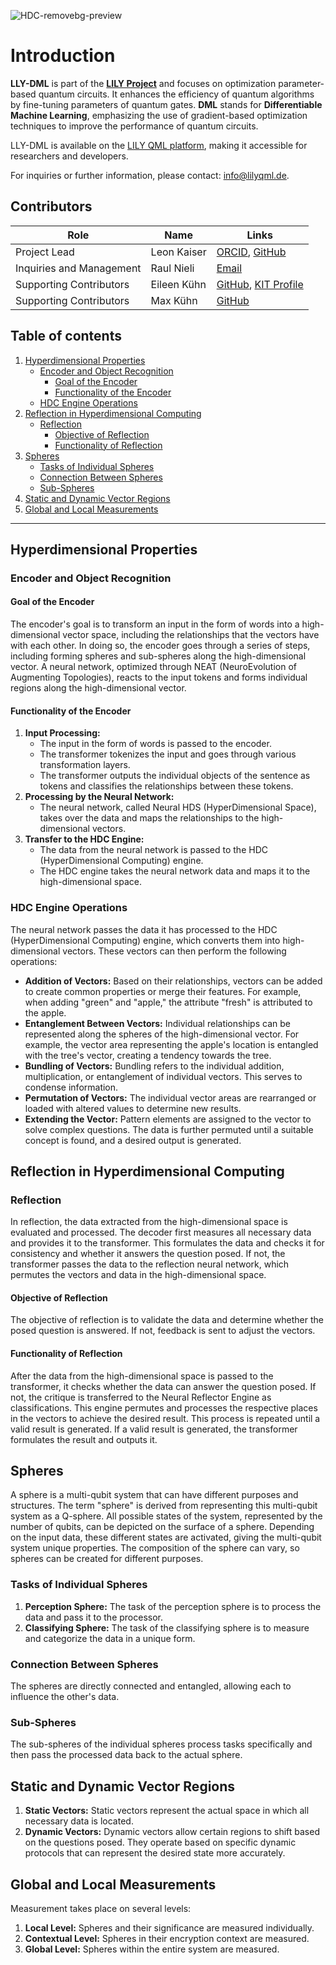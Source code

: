 
![HDC-removebg-preview](https://github.com/user-attachments/assets/9d16429e-9742-484c-9541-fccd83893cec)
# Introduction

**LLY-DML** is part of the [**LILY Project**](https://www.lilyqml.de) and focuses on optimization parameter-based quantum circuits. It enhances the efficiency of quantum algorithms by fine-tuning parameters of quantum gates. **DML** stands for **Differentiable Machine Learning**, emphasizing the use of gradient-based optimization techniques to improve the performance of quantum circuits.

LLY-DML is available on the [LILY QML platform](https://www.lilyqml.de), making it accessible for researchers and developers.

For inquiries or further information, please contact: [info@lilyqml.de](mailto:info@lilyqml.de).





## Contributors

| Role                     | Name          | Links                                                                                                                |
|--------------------------|---------------|----------------------------------------------------------------------------------------------------------------------|
| Project Lead             | Leon Kaiser   | [ORCID](https://orcid.org/0009-0000-4735-2044), [GitHub](https://github.com/xleonplayz)                              |
| Inquiries and Management | Raul Nieli    | [Email](mailto:raul.nieli@lilyqml.de)                                                                                |
| Supporting Contributors  | Eileen Kühn   | [GitHub](https://github.com/eileen-kuehn), [KIT Profile](https://www-kseta.ttp.kit.edu/fellows/Eileen.Kuehn/)        |
| Supporting Contributors  | Max Kühn      | [GitHub](https://github.com/maxfischer2781)                                                                          |


## Table of contents

1. [Hyperdimensional Properties](#hyperdimensional-properties)
    - [Encoder and Object Recognition](#encoder-and-object-recognition)
        - [Goal of the Encoder](#goal-of-the-encoder)
        - [Functionality of the Encoder](#functionality-of-the-encoder)
    - [HDC Engine Operations](#hdc-engine-operations)
2. [Reflection in Hyperdimensional Computing](#reflection-in-hyperdimensional-computing)
    - [Reflection](#reflection)
        - [Objective of Reflection](#objective-of-reflection)
        - [Functionality of Reflection](#functionality-of-reflection)
3. [Spheres](#spheres)
    - [Tasks of Individual Spheres](#tasks-of-individual-spheres)
    - [Connection Between Spheres](#connection-between-spheres)
    - [Sub-Spheres](#sub-spheres)
4. [Static and Dynamic Vector Regions](#static-and-dynamic-vector-regions)
5. [Global and Local Measurements](#global-and-local-measurements)

---

## Hyperdimensional Properties

### Encoder and Object Recognition

#### Goal of the Encoder

The encoder's goal is to transform an input in the form of words into a high-dimensional vector space, including the relationships that the vectors have with each other. In doing so, the encoder goes through a series of steps, including forming spheres and sub-spheres along the high-dimensional vector. A neural network, optimized through NEAT (NeuroEvolution of Augmenting Topologies), reacts to the input tokens and forms individual regions along the high-dimensional vector.

#### Functionality of the Encoder

1. **Input Processing:**
    - The input in the form of words is passed to the encoder.
    - The transformer tokenizes the input and goes through various transformation layers.
    - The transformer outputs the individual objects of the sentence as tokens and classifies the relationships between these tokens.
2. **Processing by the Neural Network:**
    - The neural network, called Neural HDS (HyperDimensional Space), takes over the data and maps the relationships to the high-dimensional vectors.
3. **Transfer to the HDC Engine:**
    - The data from the neural network is passed to the HDC (HyperDimensional Computing) engine.
    - The HDC engine takes the neural network data and maps it to the high-dimensional space.

### HDC Engine Operations

The neural network passes the data it has processed to the HDC (HyperDimensional Computing) engine, which converts them into high-dimensional vectors. These vectors can then perform the following operations:

- **Addition of Vectors:** Based on their relationships, vectors can be added to create common properties or merge their features. For example, when adding "green" and "apple," the attribute "fresh" is attributed to the apple.
- **Entanglement Between Vectors:** Individual relationships can be represented along the spheres of the high-dimensional vector. For example, the vector area representing the apple's location is entangled with the tree's vector, creating a tendency towards the tree.
- **Bundling of Vectors:** Bundling refers to the individual addition, multiplication, or entanglement of individual vectors. This serves to condense information.
- **Permutation of Vectors:** The individual vector areas are rearranged or loaded with altered values to determine new results.
- **Extending the Vector:** Pattern elements are assigned to the vector to solve complex questions. The data is further permuted until a suitable concept is found, and a desired output is generated.

## Reflection in Hyperdimensional Computing

### Reflection

In reflection, the data extracted from the high-dimensional space is evaluated and processed. The decoder first measures all necessary data and provides it to the transformer. This formulates the data and checks it for consistency and whether it answers the question posed. If not, the transformer passes the data to the reflection neural network, which permutes the vectors and data in the high-dimensional space.

#### Objective of Reflection

The objective of reflection is to validate the data and determine whether the posed question is answered. If not, feedback is sent to adjust the vectors.

#### Functionality of Reflection

After the data from the high-dimensional space is passed to the transformer, it checks whether the data can answer the question posed. If not, the critique is transferred to the Neural Reflector Engine as classifications. This engine permutes and processes the respective places in the vectors to achieve the desired result. This process is repeated until a valid result is generated. If a valid result is generated, the transformer formulates the result and outputs it.

## Spheres

A sphere is a multi-qubit system that can have different purposes and structures. The term "sphere" is derived from representing this multi-qubit system as a Q-sphere. All possible states of the system, represented by the number of qubits, can be depicted on the surface of a sphere. Depending on the input data, these different states are activated, giving the multi-qubit system unique properties. The composition of the sphere can vary, so spheres can be created for different purposes.

### Tasks of Individual Spheres

1. **Perception Sphere:** The task of the perception sphere is to process the data and pass it to the processor.
2. **Classifying Sphere:** The task of the classifying sphere is to measure and categorize the data in a unique form.

### Connection Between Spheres

The spheres are directly connected and entangled, allowing each to influence the other's data.

### Sub-Spheres

The sub-spheres of the individual spheres process tasks specifically and then pass the processed data back to the actual sphere.

## Static and Dynamic Vector Regions

1. **Static Vectors:** Static vectors represent the actual space in which all necessary data is located.
2. **Dynamic Vectors:** Dynamic vectors allow certain regions to shift based on the questions posed. They operate based on specific dynamic protocols that can represent the desired state more accurately.

## Global and Local Measurements

Measurement takes place on several levels:

1. **Local Level:** Spheres and their significance are measured individually.
2. **Contextual Level:** Spheres in their encryption context are measured.
3. **Global Level:** Spheres within the entire system are measured.
